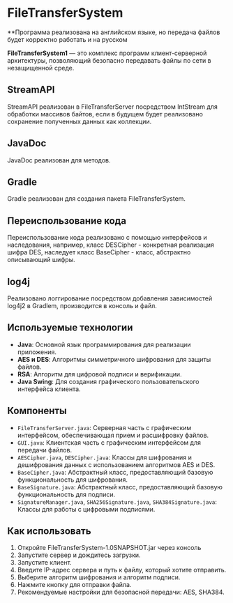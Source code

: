 # FileTransferSystem
**Программа реализована на английском языке, но передача файлов будет корректно работать и на русском

**FileTransferSystem1** — это комплекс программ клиент-серверной архитектуры, позволяющий безопасно передавать файлы по сети в незащищенной среде. 

## StreamAPI

StreamAPI реализован в FileTransferServer посредством IntStream для обработки массивов байтов, если в будущем будет реализовано сохранение полученных данных как коллекции.

## JavaDoc 

JavaDoc реализован для методов.

## Gradle

Gradle реализован для создания пакета FileTransferSystem.

## Переиспользование кода

Переиспользование кода реализовано с помощью интерфейсов и наследования, например, класс DESCipher - конкретная реализация шифра DES, наследует класс BaseCipher - класс, абстрактно описывающий шифры.

## log4j

Реализовано логгирование посредством добавления зависимостей log4j2 в Gradlem, производится в консоль и файл.

## Используемые технологии

- **Java**: Основной язык программирования для реализации приложения.
- **AES и DES**: Алгоритмы симметричного шифрования для защиты файлов.
- **RSA**: Алгоритм для цифровой подписи и верификации.
- **Java Swing**: Для создания графического пользовательского интерфейса клиента.

## Компоненты

- `FileTransferServer.java`: Серверная часть c графическим интерфейсом, обеспечивающая прием и расшифровку файлов.
- `GUI.java`: Клиентская часть с графическим интерфейсом для передачи файлов.
- `AESCipher.java`, `DESCipher.java`: Классы для шифрования и дешифрования данных с использованием алгоритмов AES и DES.
- `BaseCipher.java`: Абстрактный класс, предоставляющий базовую функциональность для шифрования.
- `BaseSignature.java`: Абстрактный класс, предоставляющий базовую функциональность для подписи.
- `SignatureManager.java`, `SHA256Signature.java`, `SHA384Signature.java`: Классы для работы с цифровыми подписями.

## Как использовать

1. Откройте FileTransferSystem-1.0SNAPSHOT.jar через консоль
2. Запустите сервер и дождитесь загрузки.
3. Запустите клиент.
4. Введите IP-адрес сервера и путь к файлу, который хотите отправить.
5. Выберите алгоритм шифрования и алгоритм подписи.
6. Нажмите кнопку для отправки файла.
7. Рекомендуемые настройки для безопасной передачи: AES, SHA384.

